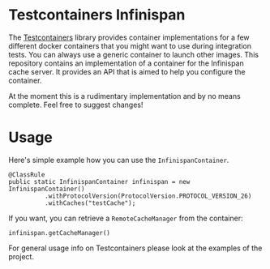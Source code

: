 # Testcontainers Infinispan

The [Testcontainers](https://www.testcontainers.org/) library provides container implementations 
for a few different docker containers that you might want to use during integration tests. You can always
use a generic container to launch other images. This repository contains an implementation of a container
for the Infinispan cache server. It provides an API that is aimed to help you configure the container.

At the moment this is a rudimentary implementation and by no means complete. Feel free to suggest changes!

# Usage

Here's simple example how you can use the `InfinispanContainer`.

```
@ClassRule
public static InfinispanContainer infinispan = new InfinispanContainer()
          .withProtocolVersion(ProtocolVersion.PROTOCOL_VERSION_26)
          .withCaches("testCache");
```
If you want, you can retrieve a `RemoteCacheManager` from the container:
```
infinispan.getCacheManager()
```

For general usage info on Testcontainers please look at the examples of the project.
